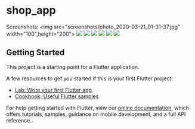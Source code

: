 # shop_app
Screenshots:
<img src="screenshots/photo_2020-03-21_01-31-37.jpg" width="100",height="200">
![](screenshots/photo_2020-03-21_01-31-38%20(2).jpg)
![](screenshots/photo_2020-03-21_01-31-38.jpg.jpg)
![](screenshots/photo_2020-03-21_01-31-39.jpg)
![](screenshots/photo_2020-03-21_01-31-40%20(2).jpg)
![](screenshots/photo_2020-03-21_01-31-40%20(3).jpg)
![](screenshots/photo_2020-03-21_01-31-40.jpg)

## Getting Started

This project is a starting point for a Flutter application.

A few resources to get you started if this is your first Flutter project:

- [Lab: Write your first Flutter app](https://flutter.dev/docs/get-started/codelab)
- [Cookbook: Useful Flutter samples](https://flutter.dev/docs/cookbook)

For help getting started with Flutter, view our
[online documentation](https://flutter.dev/docs), which offers tutorials,
samples, guidance on mobile development, and a full API reference.
